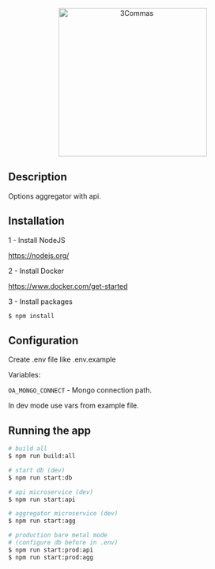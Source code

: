 <p style='text-align: center'>
  <img alt="3Commas" src="https://3commas.io/assets/bittrix_landing/logo-dc9cce06dcd7724e67eba910fdd0c93da89a13d3cd628f180fb689823fa9d0cc.svg" width='300px'>
</p>

## Description

Options aggregator with api.

## Installation
                
1 - Install NodeJS

https://nodejs.org/

2 - Install Docker

https://www.docker.com/get-started

3 - Install packages

```bash
$ npm install
```
              
## Configuration

Create .env file like .env.example

Variables:

`OA_MONGO_CONNECT` - Mongo connection path.

In dev mode use vars from example file.

## Running the app

```bash
# build all
$ npm run build:all

# start db (dev)
$ npm run start:db

# api microservice (dev)
$ npm run start:api

# aggregator microservice (dev)
$ npm run start:agg

# production bare metal mode
# (configure db before in .env)
$ npm run start:prod:api
$ npm run start:prod:agg
```
